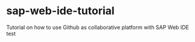 # sap-web-ide-tutorial
Tutorial on how to use Github as collaborative platform with SAP Web IDE
test
